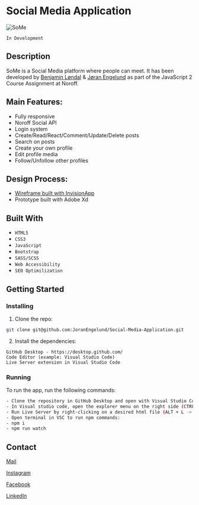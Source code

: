 # Social Media Application

![SoMe](https://user-images.githubusercontent.com/56642663/206691346-7e5979df-7693-42b6-9675-590a83a7c264.png)

```In Development```

## Description

SoMe is a Social Media platform where people can meet. It has been developed by [Benjamin Løndal](https://github.com/dvergnir) & [Jøran Engelund](https://github.com/JoranEngelund) as part of the JavaScript 2 Course Assignment at Noroff.

## Main Features:
- Fully responsive
- Noroff Social API
- Login system
- Create/Read/React/Comment/Update/Delete posts
- Search on posts
- Create your own profile
- Edit profile media
- Follow/Unfollow other profiles

## Design Process:
- [Wireframe built with InvisionApp](https://www.invisionapp.com/)
- Prototype built with Adobe Xd

## Built With

- ```HTML5```
- ```CSS3```
- ```JavaScript```
- ```Bootstrap```
- ```SASS/SCSS```
- ```Web Accessibility```
- ```SEO Optimilization```


## Getting Started

### Installing


1. Clone the repo:

```bash
git clone git@github.com:JoranEngelund/Social-Media-Application.git

```

2. Install the dependencies:

```
GitHub Desktop - https://desktop.github.com/
Code Editor (example: Visual Studio Code)
Live Server extension in Visual Studio Code
```

### Running

To run the app, run the following commands:

```bash
- Clone the repository in GitHub Desktop and open with Visual Studio Code from the menu (CTRL + SHIFT + A)
- In Visual studio code, open the explorer menu on the right side (CTRL + SHIFT + E)
- Run Live Server by right-clicking on a desired html file (ALT + L -> ALT + O)
- Open terminal in VSC to run npm commands:
- npm i
- npm run watch
```

## Contact

[Mail](mailto:joranengelund@hotmail.com)

[Instagram](https://www.instagram.com/joranengelund/)

[Facebook](https://www.facebook.com/joranengelund)

[LinkedIn](https://www.linkedin.com/in/j%C3%B8ran-engelund-937649252/)
